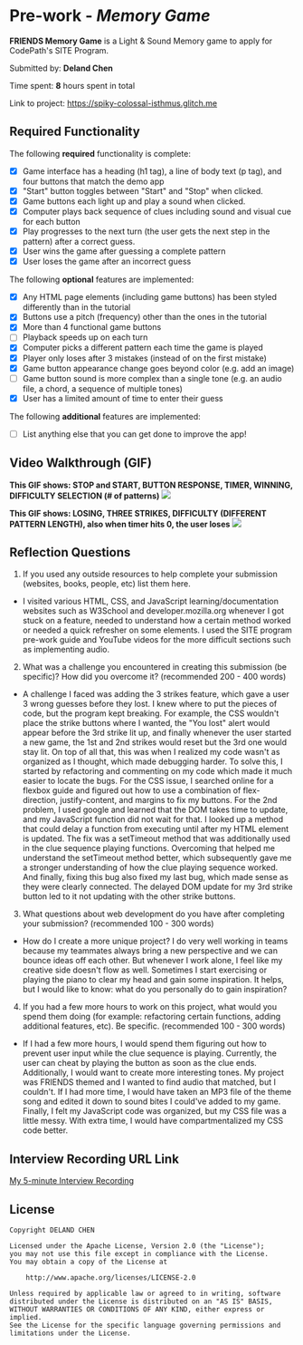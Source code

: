 # Pre-work - *Memory Game*

**FRIENDS Memory Game** is a Light & Sound Memory game to apply for CodePath's SITE Program. 

Submitted by: **Deland Chen**

Time spent: **8** hours spent in total

Link to project: https://spiky-colossal-isthmus.glitch.me

## Required Functionality

The following **required** functionality is complete:

* [x] Game interface has a heading (h1 tag), a line of body text (p tag), and four buttons that match the demo app
* [x] "Start" button toggles between "Start" and "Stop" when clicked. 
* [x] Game buttons each light up and play a sound when clicked. 
* [x] Computer plays back sequence of clues including sound and visual cue for each button
* [x] Play progresses to the next turn (the user gets the next step in the pattern) after a correct guess. 
* [x] User wins the game after guessing a complete pattern
* [x] User loses the game after an incorrect guess

The following **optional** features are implemented:

* [x] Any HTML page elements (including game buttons) has been styled differently than in the tutorial
* [x] Buttons use a pitch (frequency) other than the ones in the tutorial
* [x] More than 4 functional game buttons
* [ ] Playback speeds up on each turn
* [x] Computer picks a different pattern each time the game is played
* [x] Player only loses after 3 mistakes (instead of on the first mistake)
* [x] Game button appearance change goes beyond color (e.g. add an image)
* [ ] Game button sound is more complex than a single tone (e.g. an audio file, a chord, a sequence of multiple tones)
* [x] User has a limited amount of time to enter their guess

The following **additional** features are implemented:

- [ ] List anything else that you can get done to improve the app!

## Video Walkthrough (GIF)
**This GIF shows: STOP and START, BUTTON RESPONSE, TIMER, WINNING, DIFFICULTY SELECTION (# of patterns)**
![](http://g.recordit.co/de7I8GKwGJ.gif)

**This GIF shows: LOSING, THREE STRIKES, DIFFICULTY (DIFFERENT PATTERN LENGTH), also when timer hits 0, the user loses**
![](http://g.recordit.co/6DP82WYlzw.gif)


## Reflection Questions
1. If you used any outside resources to help complete your submission (websites, books, people, etc) list them here. 

- I visited various HTML, CSS, and JavaScript learning/documentation websites such as W3School and developer.mozilla.org whenever I got stuck on a feature, needed to understand how a certain method worked or needed a quick refresher on some elements. I used the SITE program pre-work guide and YouTube videos for the more difficult sections such as implementing audio.


2. What was a challenge you encountered in creating this submission (be specific)? How did you overcome it? (recommended 200 - 400 words) 

- A challenge I faced was adding the 3 strikes feature, which gave a user 3 wrong guesses before they lost. I knew where to put the pieces of code, but the program kept breaking. For example, the CSS wouldn't place the strike buttons where I wanted, the "You lost" alert would appear before the 3rd strike lit up, and finally whenever the user started a new game, the 1st and 2nd strikes would reset but the 3rd one would stay lit. On top of all that, this was when I realized my code wasn't as organized as I thought, which made debugging harder. To solve this, I started by refactoring and commenting on my code which made it much easier to locate the bugs. For the CSS issue, I searched online for a flexbox guide and figured out how to use a combination of flex-direction, justify-content, and margins to fix my buttons. For the 2nd problem, I used google and learned that the DOM takes time to update, and my JavaScript function did not wait for that. I looked up a method that could delay a function from executing until after my HTML element is updated. The fix was a setTimeout method that was additionally used in the clue sequence playing functions. Overcoming that helped me understand the setTimeout method better, which subsequently gave me a stronger understanding of how the clue playing sequence worked. And finally, fixing this bug also fixed my last bug, which made sense as they were clearly connected. The delayed DOM update for my 3rd strike button led to it not updating with the other strike buttons.


3. What questions about web development do you have after completing your submission? (recommended 100 - 300 words) 

- How do I create a more unique project? I do very well working in teams because my teammates always bring a new perspective and we can bounce ideas off each other. But whenever I work alone, I feel like my creative side doesn't flow as well. Sometimes I start exercising or playing the piano to clear my head and gain some inspiration. It helps, but I would like to know: what do you personally do to gain inspiration?

4. If you had a few more hours to work on this project, what would you spend them doing (for example: refactoring certain functions, adding additional features, etc). Be specific. (recommended 100 - 300 words) 

- If I had a few more hours, I would spend them figuring out how to prevent user input while the clue sequence is playing. Currently, the user can cheat by playing the button as soon as the clue ends. Additionally, I would want to create more interesting tones. My project was FRIENDS themed and I wanted to find audio that matched, but I couldn't. If I had more time, I would have taken an MP3 file of the theme song and edited it down to sound bites I could've added to my game. Finally, I felt my JavaScript code was organized, but my CSS file was a little messy. With extra time, I would have compartmentalized my CSS code better.



## Interview Recording URL Link

[My 5-minute Interview Recording](https://loom.com/share/b3feef83aa2c49479098cd0164e43ad5)


## License

    Copyright DELAND CHEN

    Licensed under the Apache License, Version 2.0 (the "License");
    you may not use this file except in compliance with the License.
    You may obtain a copy of the License at

        http://www.apache.org/licenses/LICENSE-2.0

    Unless required by applicable law or agreed to in writing, software
    distributed under the License is distributed on an "AS IS" BASIS,
    WITHOUT WARRANTIES OR CONDITIONS OF ANY KIND, either express or implied.
    See the License for the specific language governing permissions and
    limitations under the License.
